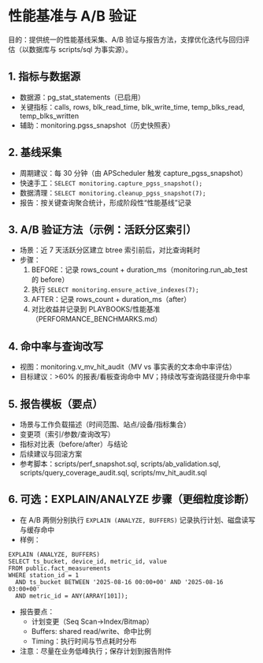 # 性能基准与 A/B 验证

目的：提供统一的性能基线采集、A/B 验证与报告方法，支撑优化迭代与回归评估（以数据库与 scripts/sql 为事实源）。

## 1. 指标与数据源

- 数据源：pg_stat_statements（已启用）
- 关键指标：calls, rows, blk_read_time, blk_write_time, temp_blks_read, temp_blks_written
- 辅助：monitoring.pgss_snapshot（历史快照表）

## 2. 基线采集

- 周期建议：每 30 分钟（由 APScheduler 触发 capture_pgss_snapshot）
- 快速手工：`SELECT monitoring.capture_pgss_snapshot();`
- 数据清理：`SELECT monitoring.cleanup_pgss_snapshot(7);`
- 报告：按关键查询聚合统计，形成阶段性“性能基线”记录

## 3. A/B 验证方法（示例：活跃分区索引）

- 场景：近 7 天活跃分区建立 btree 索引前后，对比查询耗时
- 步骤：
  1. BEFORE：记录 rows_count + duration_ms（monitoring.run_ab_test 的 before）
  1. 执行 `SELECT monitoring.ensure_active_indexes(7);`
  1. AFTER：记录 rows_count + duration_ms（after）
  1. 对比收益并记录到 PLAYBOOKS/性能基准（PERFORMANCE_BENCHMARKS.md）

## 4. 命中率与查询改写

- 视图：monitoring.v_mv_hit_audit（MV vs 事实表的文本命中率评估）
- 目标建议：>60% 的报表/看板查询命中 MV；持续改写查询路径提升命中率

## 5. 报告模板（要点）

- 场景与工作负载描述（时间范围、站点/设备/指标集合）
- 变更项（索引/参数/查询改写）
- 指标对比表（before/after）与结论
- 后续建议与回滚方案
- 参考脚本：scripts/perf_snapshot.sql, scripts/ab_validation.sql, scripts/query_coverage_audit.sql, scripts/mv_hit_audit.sql

## 6. 可选：EXPLAIN/ANALYZE 步骤（更细粒度诊断）

- 在 A/B 两侧分别执行 `EXPLAIN (ANALYZE, BUFFERS)` 记录执行计划、磁盘读写与缓存命中
- 样例：

```
EXPLAIN (ANALYZE, BUFFERS)
SELECT ts_bucket, device_id, metric_id, value
FROM public.fact_measurements
WHERE station_id = 1
  AND ts_bucket BETWEEN '2025-08-16 00:00+00' AND '2025-08-16 03:00+00'
  AND metric_id = ANY(ARRAY[101]);
```

- 报告要点：
  - 计划变更（Seq Scan→Index/Bitmap）
  - Buffers: shared read/write、命中比例
  - Timing：执行时间与节点耗时分布
- 注意：尽量在业务低峰执行；保存计划到报告附件
